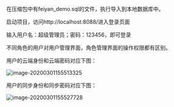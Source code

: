 在压缩包中有feiyan_demo.sql的文件，执行导入到本地数据库中。

启动项目，访问http://localhost:8088/进入登录页面

输入用户名：超级管理员；密码：123456，即可登录

不同角色的用户对用户管理界面，角色管理界面的操作权限都有区别。

用户的云端身份和云端密码对应下图：

![image-20200301155513325](C:\Users\35792\AppData\Roaming\Typora\typora-user-images\image-20200301155513325.png)

用户的同步身份和同步密码对应下图：

![image-20200301155527728](C:\Users\35792\AppData\Roaming\Typora\typora-user-images\image-20200301155527728.png)